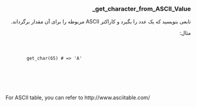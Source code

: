 <div dir="rtl">
<h3>get_character_from_ASCII_Value_</h3>
تابعی بنویسید که یک عدد را بگیرد و کاراکتر ASCII مربوطه را برای آن مقدار برگرداند.

مثال:
</div>
<code>
    <pre>
        get_char(65) # => 'A'
    </pre>
</code>
<br>
<br>
<br>
For ASCII table, you can refer to http://www.asciitable.com/